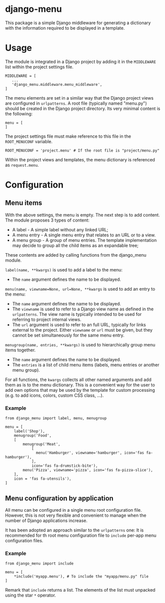 # django-menu
This package is a simple Django middleware for generating a dictionary with
the information required to be displayed in a template.

# Usage
The module is integrated in a Django project by adding it in the `MIDDLEWARE`
list within the project settings file.
```
MIDDLEWARE = [
   ...
   'django_menu.middleware.menu_middleware',
]
```

The menu elements are set in a similar way that the Django project views
are configured in `urlpatterns`. A root file (typically named "menu.py")
should be created in the Django project directory. Its very minimal content
is the following:
```
menu = [
]
```

The project settings file must make reference to this file in the 
`ROOT_MENUCONF` variable.
```
ROOT_MENUCONF = 'project.menu' # If the root file is "project/menu.py"
```

Within the project views and templates, the menu dictionary is referenced
as `request.menu`.

# Configuration
## Menu items
With the above settings, the menu is empty. The next step is to add content.
The module proposes 3 types of content:
  * A label - A simple label without any linked URL;
  * A menu entry - A single menu entry that relates to an URL or to a view.
  * A menu group - A group of menu entries. The template implementation may
  decide to group all the child items as an expandable tree;

These contents are added by calling functions from the django_menu module.

`label(name, **kwargs)` is used to add a label to the menu:
  * The `name` argument defines the name to be displayed.

`menu(name, viewname=None, url=None, **kwargs` is used to add an entry
to the menu:
  * The `name` argument defines the name to be displayed.
  * The `viewname` is used to refer to a Django view name as defined in the
  `urlpatterns`. The view name is typically intended to be used for
  referring to project internal views.
  * The `url` argument is used to refer to an full URL, typically for
  links external to the project.
Either `viewname` or `url` must be given, but they cannot be set
simultaneously for the same menu entry.

`menugroup(name, entries, **kwargs)` is used to hierarchically group menu
items together.
  * The `name` argument defines the name to be displayed.
  * The `entries` is a list of child menu items (labels, menu entries or
  another menu group).
 
For all functions, the `kwargs` collects all other named arguments and add
them as is to the menu dictionary. This is a convenient way for the user to
add own options that may be used by the template for custom processing
(e.g. to add icons, colors, custom CSS class, ...).

### Example
```
from django_menu import label, menu, menugroup

menu = [
    label('Shop'),
    menugroup('Food', 
    [
        menugroup('Meat',
            [
              menu('Hamburger', viewname='hamburger', icon='fas fa-hamburger'),
            ], 
            icon='fas fa-drumstick-bite'),
        menu('Pizza', viewname='pizza', icon='fas fa-pizza-slice'),
    ],
    icon = 'fas fa-utensils'),
]
```

## Menu configuration by application
All menu can be configured in a single menu root configuration file. However,
this is not very flexible and convenient to manage when the number of Django
applications increase.

It has been adopted an approach similar to the `urlpatterns` one: It is
recommended for th root menu configuration file to `include` per-app menu
configuration files.

### Example
```
from django_menu import include

menu = [
    *include('myapp.menu'), # To include the "myapp/menu.py" file
]
```

Remark that `include` returns a list. The elements of the list must unpacked
using the star `*` operator.

